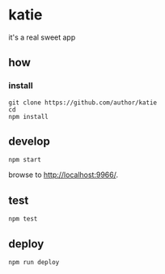 
# katie

it's a real sweet app

## how

### install

```
git clone https://github.com/author/katie
cd 
npm install
```

## develop

```
npm start
```

browse to <http://localhost:9966/>.

## test

```
npm test
```

## deploy

```
npm run deploy
```
